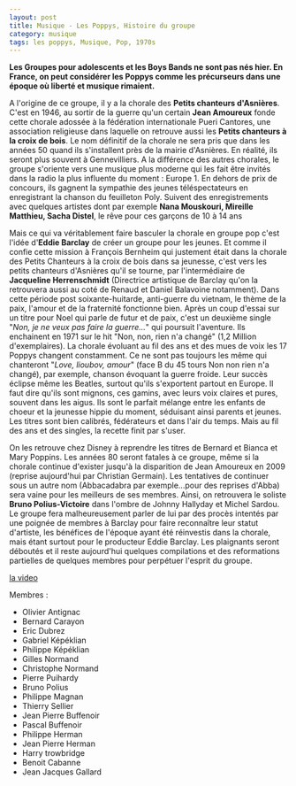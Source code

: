 ```yaml
---
layout: post
title: Musique - Les Poppys, Histoire du groupe
category: musique
tags: les poppys, Musique, Pop, 1970s
---
```

**Les Groupes pour adolescents et les Boys Bands ne sont pas nés hier. En France, on peut considérer les Poppys comme les précurseurs dans une époque où liberté et musique rimaient.**

A l'origine de ce groupe, il y a la chorale des **Petits chanteurs d'Asnières**. C'est en 1946, au sortir de la guerre qu'un certain **Jean Amoureux** fonde cette chorale adossée à la fédération internationale Pueri Cantores, une association religieuse dans laquelle on retrouve aussi les **Petits chanteurs à la croix de bois**. Le nom définitif de la chorale ne sera pris que dans les années 50 quand ils s'installent près de la mairie d'Asnières. En réalité, ils seront plus souvent à Gennevilliers. A la différence des autres chorales, le groupe s'oriente vers une musique plus moderne qui les fait être invités dans la radio la plus influente du moment : Europe 1. En dehors de prix de concours, ils gagnent la sympathie des jeunes téléspectateurs en enregistrant la chanson du feuilleton Poly. Suivent des enregistrements avec quelques artistes dont par exemple **Nana Mouskouri, Mireille Matthieu, Sacha Distel**, le rêve pour ces garçons de 10 à 14 ans

Mais ce qui va véritablement faire basculer la chorale en groupe pop c'est l'idée d'**Eddie Barclay** de créer un groupe pour les jeunes. Et comme il confie cette mission à François Bernheim qui justement était dans la chorale des Petits Chanteurs à la croix de bois dans sa jeunesse, c'est vers les petits chanteurs d'Asnières qu'il se tourne, par l'intermédiaire de **Jacqueline Herrenschmidt** (Directrice artistique de Barclay qu'on la retrouvera aussi au coté de Renaud et Daniel Balavoine notamment). Dans cette période post soixante-huitarde, anti-guerre du vietnam, le thème de la paix, l'amour et de la fraternité fonctionne bien. Après un coup d'essai sur un titre pour Noel qui parle de futur et de paix, c'est un deuxième single "<i>Non, je ne veux pas faire la guerre…</i>" qui poursuit l'aventure. Ils enchainent en 1971 sur le hit "Non, non, rien n'a changé" (1,2 Million d'exemplaires). La chorale évoluant au fil des ans et des mues de voix les 17 Poppys changent constamment. Ce ne sont pas toujours les même qui chanteront "<i>Love, lioubov, amour</i>" (face B du 45 tours Non non rien n'a changé), par exemple, chanson évoquant la guerre froide. Leur succès éclipse même les Beatles, surtout qu'ils s'exportent partout en Europe. Il faut dire qu'ils sont mignons, ces gamins, avec leurs voix claires et pures, souvent dans les aigus. Ils sont le parfait mélange entre les enfants de choeur et la jeunesse hippie du moment, séduisant ainsi parents et jeunes. Les titres sont bien calibrés, fédérateurs et dans l'air du temps. Mais au fil des ans et des singles, la recette finit par s'user.

On les retrouve chez Disney à reprendre les titres de Bernard et Bianca et Mary Poppins. Les années 80 seront fatales à ce groupe, même si la chorale continue d'exister jusqu'à la disparition de Jean Amoureux en 2009 (reprise aujourd'hui par Christian Germain). Les tentatives de continuer sous un autre nom (Abbacadabra par exemple...pour des reprises d'Abba) sera vaine pour les meilleurs de ses membres. Ainsi, on retrouvera le soliste **Bruno Polius-Victoire** dans l'ombre de Johnny Hallyday et Michel Sardou. Le groupe fera malheureusement parler de lui par des procès intentés par une poignée de membres à Barclay pour faire reconnaître leur statut d'artiste, les bénéfices de l'époque ayant été réinvestis dans la chorale, mais étant surtout pour le producteur Eddie Barclay. Les plaignants seront déboutés et il reste aujourd'hui quelques compilations et des reformations partielles de quelques membres pour perpétuer l'esprit du groupe.


[la video](www.youtube.com/watch?v=dQKp8qJjKbE)

Membres :


* Olivier Antignac
* Bernard Carayon
* Eric Dubrez
* Gabriel Képéklian
* Philippe Képéklian
* Gilles Normand
* Christophe Normand
* Pierre Puihardy
* Bruno Polius
* Philippe Magnan
* Thierry Sellier
* Jean Pierre Buffenoir
* Pascal Buffenoir
* Philippe Herman
* Jean Pierre Herman
* Harry trowbridge
* Benoit Cabanne
* Jean Jacques Gallard

